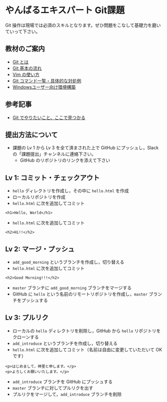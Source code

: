 # やんばるエキスパート Git課題

Git 操作は現場では必須のスキルとなります。ぜひ問題をこなして基礎力を磨いていって下さい。

## 教材のご案内

- [Git とは](https://www.yanbaru-code.com/texts/191)
- [Git 基本の流れ](https://www.yanbaru-code.com/texts/317)
- [Vim の使い方](https://www.yanbaru-code.com/texts/192)
- [Git コマンド一覧・具体的な対処例](https://www.yanbaru-code.com/texts/193)
- [Windowsユーザー向け環境構築](https://www.yanbaru-code.com/texts/481)


## 参考記事

- [Git でやりたいこと、ここで見つかる](https://yutaro-blog.net/2021/05/20/git/)

## 提出方法について

- 課題の Lv 1 から Lv 3 を全て済まされた上で GitHub にプッシュし，Slack の「課題提出」チャンネルに連絡下さい。
  - GitHub のリポジトリのリンクを添えて下さい

## Lv 1: コミット・チェックアウト

- `hello` ディレクトリを作成し，その中に `hello.html` を作成
- ローカルリポジトリを作成
- `hello.html` に次を追加してコミット

```
<h1>Hello, World</h1>
```

- `hello.html` に次を追加してコミット

```
<h2>Hi!!</h2>
```

## Lv 2: マージ・プッシュ

- `add_good_morning` というブランチを作成し，切り替える
- `hello.html` に次を追加してコミット

```
<h2>Good Morning!!!</h2>
```

- `master` ブランチに `add_good_morning` ブランチをマージする
- GitHub に `hello` という名前のリモートリポジトリを作成し，`master` ブランチをプッシュする

## Lv 3: プルリク

- ローカルの `hello` ディレクトリを削除し，GitHub から `hello` リポジトリをクローンする
- `add_introduce` というブランチを作成し，切り替える
- `hello.html` に次を追加してコミット（名前は自由に変更していただいて OK です）

```
<p>はじめまして，神里と申します。</p>
<p>よろしくお願いいたします。</p>
```

- `add_introduce` ブランチを GitHub にプッシュする
- `master` ブランチに対してプルリクを出す
- プルリクをマージして，`add_introduce` ブランチを削除
